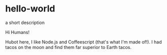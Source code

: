 # hello-world
a short description

Hi Humans!

Hubot here, I like Node.js and Coffeescript (that's what I'm made of!).
I had tacos on the moon and find them far superior to Earth tacos.

